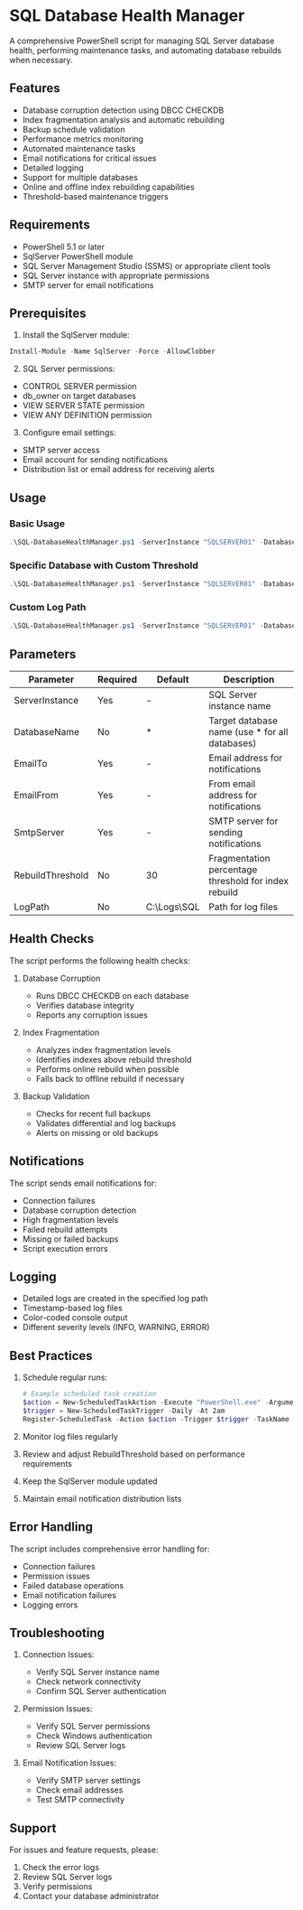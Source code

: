 # SQL Database Health Manager

A comprehensive PowerShell script for managing SQL Server database health, performing maintenance tasks, and automating database rebuilds when necessary.

## Features

- Database corruption detection using DBCC CHECKDB
- Index fragmentation analysis and automatic rebuilding
- Backup schedule validation
- Performance metrics monitoring
- Automated maintenance tasks
- Email notifications for critical issues
- Detailed logging
- Support for multiple databases
- Online and offline index rebuilding capabilities
- Threshold-based maintenance triggers

## Requirements

- PowerShell 5.1 or later
- SqlServer PowerShell module
- SQL Server Management Studio (SSMS) or appropriate client tools
- SQL Server instance with appropriate permissions
- SMTP server for email notifications

## Prerequisites

1. Install the SqlServer module:
```powershell
Install-Module -Name SqlServer -Force -AllowClobber
```

2. SQL Server permissions:
- CONTROL SERVER permission
- db_owner on target databases
- VIEW SERVER STATE permission
- VIEW ANY DEFINITION permission

3. Configure email settings:
- SMTP server access
- Email account for sending notifications
- Distribution list or email address for receiving alerts

## Usage

### Basic Usage
```powershell
.\SQL-DatabaseHealthManager.ps1 -ServerInstance "SQLSERVER01" -DatabaseName "*" -EmailTo "dba@company.com" -EmailFrom "sql-alerts@company.com" -SmtpServer "smtp.company.com"
```

### Specific Database with Custom Threshold
```powershell
.\SQL-DatabaseHealthManager.ps1 -ServerInstance "SQLSERVER01" -DatabaseName "ProductionDB" -RebuildThreshold 20 -EmailTo "dba@company.com" -EmailFrom "sql-alerts@company.com" -SmtpServer "smtp.company.com"
```

### Custom Log Path
```powershell
.\SQL-DatabaseHealthManager.ps1 -ServerInstance "SQLSERVER01" -DatabaseName "*" -LogPath "D:\SQLLogs" -EmailTo "dba@company.com" -EmailFrom "sql-alerts@company.com" -SmtpServer "smtp.company.com"
```

## Parameters

| Parameter | Required | Default | Description |
|-----------|----------|---------|-------------|
| ServerInstance | Yes | - | SQL Server instance name |
| DatabaseName | No | * | Target database name (use * for all databases) |
| EmailTo | Yes | - | Email address for notifications |
| EmailFrom | Yes | - | From email address for notifications |
| SmtpServer | Yes | - | SMTP server for sending notifications |
| RebuildThreshold | No | 30 | Fragmentation percentage threshold for index rebuild |
| LogPath | No | C:\Logs\SQL | Path for log files |

## Health Checks

The script performs the following health checks:

1. Database Corruption
   - Runs DBCC CHECKDB on each database
   - Verifies database integrity
   - Reports any corruption issues

2. Index Fragmentation
   - Analyzes index fragmentation levels
   - Identifies indexes above rebuild threshold
   - Performs online rebuild when possible
   - Falls back to offline rebuild if necessary

3. Backup Validation
   - Checks for recent full backups
   - Validates differential and log backups
   - Alerts on missing or old backups

## Notifications

The script sends email notifications for:
- Connection failures
- Database corruption detection
- High fragmentation levels
- Failed rebuild attempts
- Missing or failed backups
- Script execution errors

## Logging

- Detailed logs are created in the specified log path
- Timestamp-based log files
- Color-coded console output
- Different severity levels (INFO, WARNING, ERROR)

## Best Practices

1. Schedule regular runs:
   ```powershell
   # Example scheduled task creation
   $action = New-ScheduledTaskAction -Execute "PowerShell.exe" -Argument "-File C:\Scripts\SQL-DatabaseHealthManager.ps1 -ServerInstance 'SQLSERVER01' -EmailTo 'dba@company.com' -EmailFrom 'sql-alerts@company.com' -SmtpServer 'smtp.company.com'"
   $trigger = New-ScheduledTaskTrigger -Daily -At 2am
   Register-ScheduledTask -Action $action -Trigger $trigger -TaskName "SQL Health Check" -Description "Daily SQL Server health check and maintenance"
   ```

2. Monitor log files regularly
3. Review and adjust RebuildThreshold based on performance requirements
4. Keep the SqlServer module updated
5. Maintain email notification distribution lists

## Error Handling

The script includes comprehensive error handling for:
- Connection failures
- Permission issues
- Failed database operations
- Email notification failures
- Logging errors

## Troubleshooting

1. Connection Issues:
   - Verify SQL Server instance name
   - Check network connectivity
   - Confirm SQL Server authentication

2. Permission Issues:
   - Verify SQL Server permissions
   - Check Windows authentication
   - Review SQL Server logs

3. Email Notification Issues:
   - Verify SMTP server settings
   - Check email addresses
   - Test SMTP connectivity

## Support

For issues and feature requests, please:
1. Check the error logs
2. Review SQL Server logs
3. Verify permissions
4. Contact your database administrator
